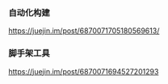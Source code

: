 ### 自动化构建
https://juejin.im/post/6870071705180569613/
### 脚手架工具
https://juejin.im/post/6870071694527201293
